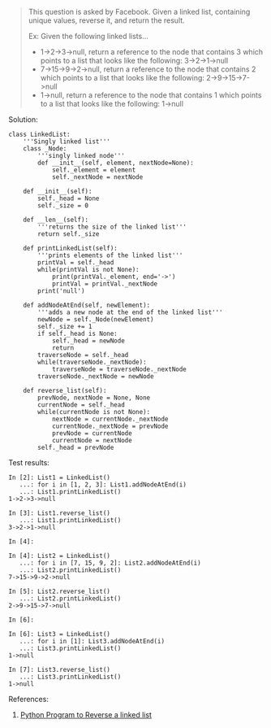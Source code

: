 > This question is asked by Facebook. Given a linked list, containing unique values, reverse it, and return the result.
>
> Ex: Given the following linked lists...
> - 1->2->3->null, return a reference to the node that contains 3 which points to a list that looks like the following: 3->2->1->null
> - 7->15->9->2->null, return a reference to the node that contains 2 which points to a list that looks like the following: 2->9->15->7->null
> - 1->null, return a reference to the node that contains 1 which points to a list that looks like the following: 1->null

Solution:
```
class LinkedList:
    '''Singly linked list'''
    class _Node:
        '''singly linked node'''
        def __init__(self, element, nextNode=None):
            self._element = element
            self._nextNode = nextNode
    
    def __init__(self):
        self._head = None
        self._size = 0

    def __len__(self):
        '''returns the size of the linked list'''
        return self._size
    
    def printLinkedList(self):
        '''prints elements of the linked list'''
        printVal = self._head
        while(printVal is not None):
            print(printVal._element, end='->')
            printVal = printVal._nextNode
        print('null')
        
    def addNodeAtEnd(self, newElement):
        '''adds a new node at the end of the linked list'''
        newNode = self._Node(newElement)
        self._size += 1
        if self._head is None:
            self._head = newNode
            return
        traverseNode = self._head
        while(traverseNode._nextNode):
            traverseNode = traverseNode._nextNode
        traverseNode._nextNode = newNode
    
    def reverse_list(self):
        prevNode, nextNode = None, None
        currentNode = self._head
        while(currentNode is not None):
            nextNode = currentNode._nextNode
            currentNode._nextNode = prevNode
            prevNode = currentNode
            currentNode = nextNode
        self._head = prevNode
```

Test results:
```
In [2]: List1 = LinkedList()
   ...: for i in [1, 2, 3]: List1.addNodeAtEnd(i)
   ...: List1.printLinkedList()
1->2->3->null

In [3]: List1.reverse_list()
   ...: List1.printLinkedList()
3->2->1->null

In [4]: 

In [4]: List2 = LinkedList()
   ...: for i in [7, 15, 9, 2]: List2.addNodeAtEnd(i)
   ...: List2.printLinkedList()
7->15->9->2->null

In [5]: List2.reverse_list()
   ...: List2.printLinkedList()
2->9->15->7->null

In [6]: 

In [6]: List3 = LinkedList()
   ...: for i in [1]: List3.addNodeAtEnd(i)
   ...: List3.printLinkedList()
1->null

In [7]: List3.reverse_list()
   ...: List3.printLinkedList()
1->null
```

References:
1. [Python Program to Reverse a linked list](https://www.geeksforgeeks.org/python-program-for-reverse-a-linked-list/)